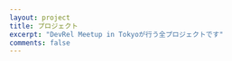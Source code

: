 ```yaml
---
layout: project
title: プロジェクト
excerpt: "DevRel Meetup in Tokyoが行う全プロジェクトです"
comments: false
---
```


